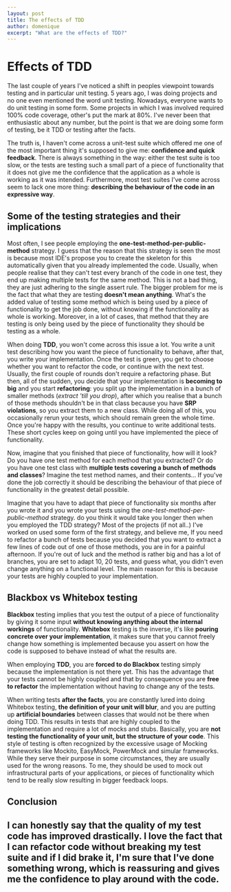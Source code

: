 ```yaml
---
layout: post
title: The effects of TDD
author: domenique
excerpt: "What are the effects of TDD?"
---
```

# Effects of TDD
The last couple of years I've noticed a shift in peoples viewpoint towards testing and in particular unit testing.
5 years ago, I was doing projects and no one even mentioned the word unit testing. Nowadays,
everyone wants to do unit testing in some form. Some projects in which I was involved required 100% code coverage,
 other's put the mark at 80%. I've never been that enthusiastic about any number, but the point is that we
 are doing some form of testing, be it TDD or testing after the facts.

The truth is, I haven't come across a unit-test suite which offered me one of the most important
thing it's supposed to give me: **confidence and quick feedback**. There is always something in the way:
either the test suite is too slow, or the tests are testing such a small part of a piece of functionality
that it does not give me the confidence that the application as a whole is working as it was intended.
Furthermore, most test suites I've come across seem to lack one more thing: **describing the behaviour of the code in an expressive way**.

## Some of the testing strategies and their implications
Most often, I see people employing the **one-test-method-per-public-method** strategy.
I guess that the reason that this strategy is seen the most is because most IDE's propose you to create
the skeleton for this automatically given that you already implemented the code. Usually,
when people realise that they can't test every branch of the code in one test, they end up making multiple
tests for the same method. This is not a bad thing, they are just adhering to the single assert rule.
The bigger problem for me is the fact that what they are testing **doesn't mean anything**. What's the added value
of testing some method which is being used by a piece of functionality to get the job done,
without knowing if the functionality as whole is working. Moreover, in a lot of cases, that method
that they are testing is only being used by the piece of functionality they should be testing as a whole.

When doing **TDD**, you won't come across this issue a lot. You write a unit test describing how you want the piece of functionality to behave,
after that, you write your implementation. Once the test is green, you get to choose whether you want to refactor the code,
or continue with the next test. Usually, the first couple of rounds don't require a refactoring phase. But then, all of the sudden,
you decide that your implementation is **becoming to big** and you start **refactoring**: you split up the implementation in a
bunch of smaller methods (*extract 'till you drop*), after which you realise that a bunch of those methods shouldn't be in that
class because you have **SRP violations**, so you extract them to a new class. While doing all of this, you occasionally rerun
your tests, which should remain green the whole time. Once you're happy with the results, you continue to write additional tests.
These short cycles keep on going until you have implemented the piece of functionality.

Now, imagine that you finished that piece of functionality, how will it look? Do you have one test method
for each method that you extracted? Or do you have one test class with **multiple tests covering a bunch of methods and classes**?
Imagine the test method names, and their contents... If you've done the job correctly it should be describing the behaviour
of that piece of functionality in the greatest detail possible.

Imagine that you have to adapt that piece of functionality six months after you wrote it and you wrote
 your tests using the *one-test-method-per-public-method* strategy. do you think it would take you longer then when you employed the TDD strategy?
Most of the projects (if not all..) I've worked on used some form of the first strategy, and believe me,
If you need to refactor a bunch of tests because you decided that you want to extract a few lines of code
out of one of those methods, you are in for a painful afternoon. If you're out of luck and the method is rather
big and has a lot of branches, you are set to adapt 10, 20 tests, and guess what, you didn't even change anything on a functional level.
The main reason for this is because your tests are highly coupled to your implementation.

## Blackbox vs Whitebox testing
**Blackbox** testing implies that you test the output of a piece of functionality by giving it some
input **without knowing anything about the internal workings** of functionality.
**Whitebox** testing is the inverse, it's like **pouring concrete over your implementation**, it makes sure
that you cannot freely change how something is implemented because you assert on how the code is supposed
to behave instead of what the results are.

When employing **TDD**, you are **forced to do Blackbox** testing simply because the implementation is not there yet.
This has the advantage that your tests cannot be highly coupled and that by consequence you are **free to refactor**
the implementation without having to change any of the tests.

When writing tests **after the facts**, you are constantly lured into doing Whitebox testing, **the definition of your unit will blur**,
and you are putting up **artificial boundaries** between classes that would not be there when doing TDD.
This results in tests that are highly coupled to the implementation and require a lot of mocks and stubs.
Basically, you are **not testing the functionality of your unit, but the structure of your code**. This style of
testing is often recognized by the excessive usage of Mocking frameworks like Mockito, EasyMock, PowerMock and simular
frameworks. While they serve their purpose in some circumstances, they are usually used for the wrong reasons. To me,
they should be used to mock out infrastructural parts of your applications, or pieces of functionality which tend to be
really slow resulting in bigger feedback loops.

## Conclusion
I can honestly say that the quality of my test code has improved drastically. I love the fact that I can refactor code without breaking my test suite and if I did brake it,
I'm sure that I've done something wrong, which is reassuring and gives me the confidence to play around with the code.
---